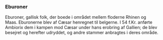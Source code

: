 ### Eburoner


Eburoner, gallisk folk, der boede i området mellem floderne Rhinen og Maas. Eburonerne blev af Cæsar henregnet til belgerne. I 54 f.Kr. anførte Ambiorix dem i kampen mod Cæsar under hans erobring af Gallien; de blev besejret og herefter udryddet, og andre stammer anbragtes i deres område.